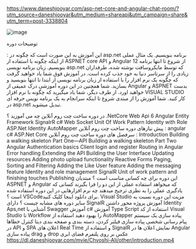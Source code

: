 https://www.daneshjooyar.com/asp-net-core-and-angular-chat-room/?utm_source=daneshjooyar&utm_medium=shareapi&utm_campaign=share&utm_term=post-3338804

![image](https://user-images.githubusercontent.com/59391372/164437247-5864d619-5488-4b99-9a9a-6b80fa4714d2.png)



توضیحات دوره

:
این آموزش به این صورت  است که چگونه در asp.net برنامه بنویسیم. یک مثال عملی از اینکه چگونه با استفاده از ASPNET core API و Angular 12 از شروع تا انتها برنامه بنویسیم. زبان برنامه نویسی asp.net که توسط مایکروسافت نوشته شده، طرفداران زیادی را از سرتاسر دنیا به خود جذب کرده است. در آموزش فوق شما یاد خواهید گرفت که چگونه یک نرم افزار را با استفاده از زبان برنامه نویسی از ابتدا تا انتها بنویسید و بسازید. شما همچنین در این دوره آموزشی درک عمیقی از Angular و ASPNET بدست خواهید اورد. از طرف دیگر، شما یاد میگیرید که چگونه با نرم افزار VISUAL STUDIO کار کنید. شما آموزش را از مبتدی شروع تا اینکه سرانجام به یک برنامه نویس حرفه ای در asp.net تبدیل میشوید.

در دوره ساخت چت روم آنلاین چه می آموزید ؟
.NetCore Web Api 6
Angular
Entity Framework
SignalrR
c#
Web Socket
Unit Of Work Pattern
Identity with Role
ASP.Net Identity
AutoMapper
پیش نیازهای  دوره ساخت چت روم آنلاین :
angular
c#
ASP.Net Core
سرفصل های دوره ساخت چت روم آنلاین :
  Introduction Building
a walking skeleton Part One—API
Building a walking skeleton Part Two
Angular Authentication basics
Client login and register
Routing in Angular
Error handling
Extending the API
Building the User Interface
Updating resources
Adding photo upload functionality
Reactive Forms
Paging, Sorting and Filtering
Adding the Like User feature
Adding the messaging feature
Identity and role management
SignalR
Unit of work pattern and finishing touches Publishing
این دوره برای چه کسانی مناسب است ؟
مبتدیان ASPNET و Angular که میخواهد استفاده عملی از این دو را فرا بگیرند
کسانی که یادگیری عملی را به نظری ترجیح میدهند
چه نرم افزارهایی در این دوره استفاده شده است ؟
VSCodeبرای دانلود اینجا کلیک کنید.
Visual Studio
مزیت این دوره نسبت به سایر دوره های مشابه چیست ؟
دارای SignalR
آموزش پروژه محور
داشتن Identity Aps,net
آشنایی با Swagger
آموزش c#
آموزش Type Script
استفاده از کد Visual Studio تا Workflow را بهبود دهید
استفاده از AutoMapper
پیاده سازی یک سیستم پیام رسانی شخصی
پیاده سازی فیلتر کردن، دسته بندی و صفحه بندی دیتا
کنترل خطاها در API و SPA
اعلان های Real Time و استفاده از SignalR
نمایش اعلان ها در Angular
پیاده سازی drag و drop عکس بر روی پلتفرم فضای ابری
https://dl.daneshjooyar.com/mvie/Chvoshi-Ali/other/introduction.mp4
